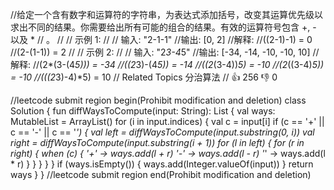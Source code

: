 //给定一个含有数字和运算符的字符串，为表达式添加括号，改变其运算优先级以求出不同的结果。你需要给出所有可能的组合的结果。有效的运算符号包含 +, - 以及 *
// 。 
//
// 示例 1: 
//
// 输入: "2-1-1"
//输出: [0, 2]
//解释: 
//((2-1)-1) = 0 
//(2-(1-1)) = 2 
//
// 示例 2: 
//
// 输入: "2*3-4*5"
//输出: [-34, -14, -10, -10, 10]
//解释: 
//(2*(3-(4*5))) = -34 
//((2*3)-(4*5)) = -14 
//((2*(3-4))*5) = -10 
//(2*((3-4)*5)) = -10 
//(((2*3)-4)*5) = 10 
// Related Topics 分治算法 
// 👍 256 👎 0


//leetcode submit region begin(Prohibit modification and deletion)
class Solution {
    fun diffWaysToCompute(input: String): List<Int> {
        val ways: MutableList<Int> = ArrayList()
        for (i in input.indices) {
            val c = input[i]
            if (c == '+' || c == '-' || c == '*') {
                val left = diffWaysToCompute(input.substring(0, i))
                val right = diffWaysToCompute(input.substring(i + 1))
                for (l in left) {
                    for (r in right) {
                        when (c) {
                            '+' -> ways.add(l + r)
                            '-' -> ways.add(l - r)
                            '*' -> ways.add(l * r)
                        }
                    }
                }
            }
        }
        if (ways.isEmpty()) {
            ways.add(Integer.valueOf(input))
        }
        return ways
    }
}
//leetcode submit region end(Prohibit modification and deletion)
